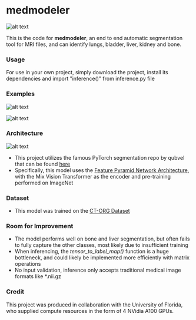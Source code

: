 # medmodeler
![alt text](https://github.com/plehman2000/MRI/blob/main/assets/MM_logo.png?raw=true)

This is the code for **medmodeler**, an end to end automatic segmentation tool for MRI files, and can identify lungs, bladder, liver, kidney and bone.
 
 ### Usage
For use in your own project, simply download the project, install its dependencies and import "inference()" from inference.py file
### Examples
![alt text](https://github.com/plehman2000/MRI/blob/main/assets/example3.png?raw=true)

![alt text](https://github.com/plehman2000/MRI/blob/main/assets/3dSlicer_example.png?raw=true)

### Architecture
![alt text](https://github.com/plehman2000/MRI/blob/main/assets/fpn.png?raw=true)
* This project utilizes the famous PyTorch segmentation repo by qubvel that can be found [here](https://github.com/qubvel/segmentation_models.pytorch)
* Specifically, this model uses the [Feature Pyramid Network Architecture](https://arxiv.org/abs/1612.03144), with the Mix Vision Transformer as the encoder and pre-training performed on ImageNet

### Dataset
* This model was trained on the [CT-ORG Dataset](https://www.nature.com/articles/s41597-020-00715-8)

### Room for Improvement
* The model performs well on bone and liver segmentation, but often fails to fully capture the other classes, most likely due to insufficient training
* When inferencing, the *tensor_to_label_map()* function is a huge bottleneck, and could likely be implemented more efficiently with matrix operations
* No input validation, inference only accepts traditional medical image formats like *.nii.gz

### Credit
This project was produced in collaboration with the University of Florida, who supplied compute resources in the form of 4 NVidia A100 GPUs.
